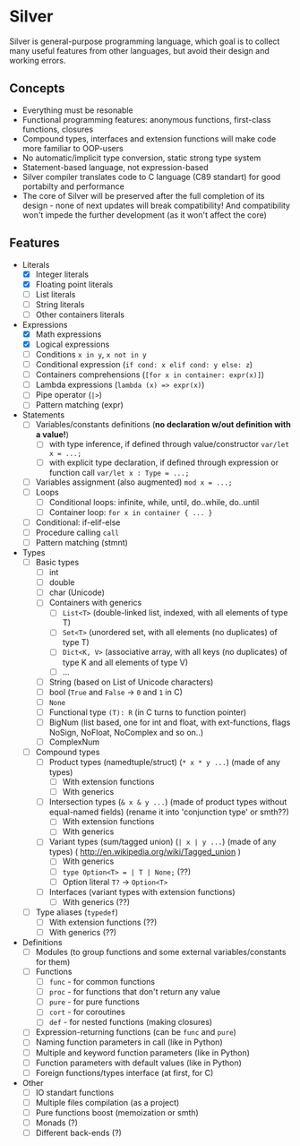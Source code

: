 # Silver
Silver is general-purpose programming language, which goal is to collect many useful features from other languages, but avoid their design and working errors.

## Concepts

- Everything must be resonable
- Functional programming features: anonymous functions, first-class functions, closures
- Compound types, interfaces and extension functions will make code more familiar to OOP-users
- No automatic/implicit type conversion, static strong type system
- Statement-based language, not expression-based
- Silver compiler translates code to C language (C89 standart) for good portabilty and performance
- The core of Silver will be preserved after the full completion of its design - none of next updates will break compatibility! And compatibility won't impede the further development (as it won't affect the core)

## Features

- Literals
    - [x] Integer literals
    - [x] Floating point literals
    - [ ] List literals
    - [ ] String literals
    - [ ] Other containers literals
- Expressions
    - [x] Math expressions
    - [x] Logical expressions
    - [ ] Conditions `x in y`, `x not in y`
    - [ ] Conditional expression (`if cond: x elif cond: y else: z`)
    - [ ] Containers comprehensions (`[for x in container: expr(x)]`)
    - [ ] Lambda expressions (`lambda (x) => expr(x)`)
    - [ ] Pipe operator (`|>`)
    - [ ] Pattern matching (expr)
- Statements
    - [ ] Variables/constants definitions (**no declaration w/out definition with a value!**)
        - [ ] with type inference, if defined through value/constructor `var/let x = ...;`
        - [ ] with explicit type declaration, if defined through expression or function call `var/let x : Type = ...;`
    - [ ] Variables assignment (also augmented) `mod x = ...;`
    - [ ] Loops
        - [ ] Conditional loops: infinite, while, until, do..while, do..until
        - [ ] Container loop: `for x in container { ... }`
    - [ ] Conditional: if-elif-else
    - [ ] Procedure calling `call`
    - [ ] Pattern matching (stmnt)
- Types
    - [ ] Basic types
        - [ ] int
        - [ ] double
        - [ ] char (Unicode)
        - [ ] Сontainers with generics
            - [ ] `List<T>` (double-linked list, indexed, with all elements of type T)
            - [ ] `Set<T>` (unordered set, with all elements (no duplicates) of type T)
            - [ ] `Dict<K, V>` (associative array, with all keys (no duplicates) of type K and all elements of type V)
            - [ ] ...
        - [ ] String (based on List of Unicode characters)
        - [ ] bool (`True` and `False` -> `0` and `1` in C)
        - [ ] `None`
        - [ ] Functional type `(T): R` (in C turns to function pointer)
        - [ ] BigNum (list based, one for int and float, with ext-functions, flags NoSign, NoFloat, NoComplex and so on..)
        - [ ] ComplexNum
    - [ ] Compound types
        - [ ] Product types (namedtuple/struct) (`* x * y ...`) (made of any types)
            - [ ] With extension functions
            - [ ] With generics
        - [ ] Intersection types (`& x & y ...`) (made of product types without equal-named fields) (rename it into 'conjunction type' or smth??)
            - [ ] With extension functions
            - [ ] With generics
        - [ ] Variant types (sum/tagged union) (`| x | y ...`) (made of any types) ( http://en.wikipedia.org/wiki/Tagged_union )
            - [ ] With generics
            - [ ] `type Option<T> = | T | None;` (??)
            - [ ] Option literal `T?` -> `Option<T>`
        - [ ] Interfaces (variant types with extension functions)
            - [ ] With generics (??)
    - [ ] Type aliases (`typedef`)
        - [ ] With extension functions (??)
        - [ ] With generics (??)
- Definitions
    - [ ] Modules (to group functions and some external variables/constants for them)
    - [ ] Functions
        - [ ] `func` - for common functions
        - [ ] `proc` - for functions that don't return any value
        - [ ] `pure` - for pure functions
        - [ ] `cort` - for coroutines
        - [ ] `def` - for nested functions (making closures)
    - [ ] Expression-returning functions (can be `func` and `pure`)
    - [ ] Naming function parameters in call (like in Python)
    - [ ] Multiple and keyword function parameters (like in Python)
    - [ ] Function parameters with default values (like in Python)
    - [ ] Foreign functions/types interface (at first, for C)
- Other
    - [ ] IO standart functions
    - [ ] Multiple files compilation (as a project)
    - [ ] Pure functions boost (memoization or smth)
    - [ ] Monads (?)
    - [ ] Different back-ends (?)
